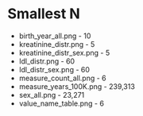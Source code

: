 # Smallest N
- birth_year_all.png - 10
- kreatinine_distr.png - 5
- kreatinine_distr_sex.png - 5
- ldl_distr.png - 60 
- ldl_distr_sex.png - 60
- measure_count_all.png - 6
- measure_years_100K.png - 239,313
- sex_all.png - 23,271
- value_name_table.png - 6
